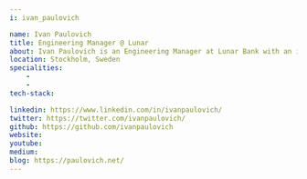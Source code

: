 ```yaml
---
i: ivan_paulovich

name: Ivan Paulovich
title: Engineering Manager @ Lunar
about: Ivan Paulovich is an Engineering Manager at Lunar Bank with an interest in Clean Architecture, Use-cases driven development and passionate about .NET and C++. A Brazilian living in Stockholm since 2018, enjoys SUP, Windsurfing and some game engine development.
location: Stockholm, Sweden
specialities:
    - 
    - 
tech-stack: 

linkedin: https://www.linkedin.com/in/ivanpaulovich/
twitter: https://twitter.com/ivanpaulovich/
github: https://github.com/ivanpaulovich
website: 
youtube: 
medium: 
blog: https://paulovich.net/
---
```

